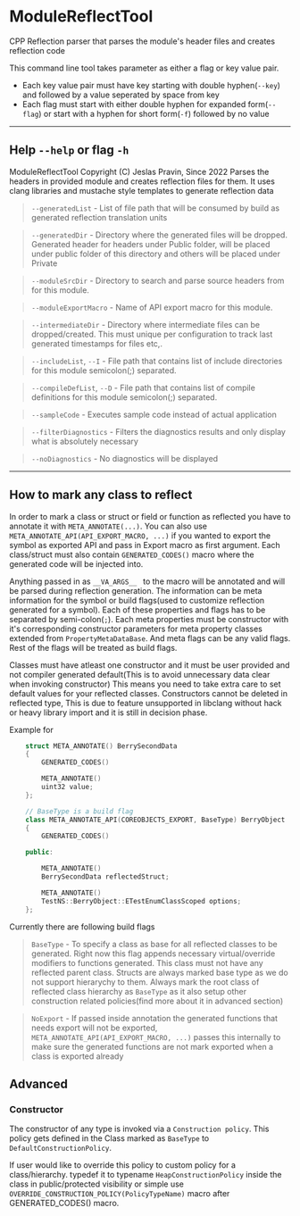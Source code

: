 # ModuleReflectTool
CPP Reflection parser that parses the module's header files and creates reflection code

This command line tool takes parameter as either a flag or key value pair. 
* Each key value pair must have key starting with double hyphen(`--key`) and followed by a value seperated by space from key
* Each flag must start with either double hyphen for expanded form(`--flag`) or start with a hyphen for short form(`-f`) followed by no value
----------

## Help `--help` or flag `-h` ##
ModuleReflectTool Copyright (C) Jeslas Pravin, Since 2022
    Parses the headers in provided module and creates reflection files for them.
    It uses clang libraries and mustache style templates to generate reflection data

> `--generatedList` - List of file path that will be consumed by build as generated reflection translation units

> `--generatedDir` - Directory where the generated files will be dropped.
    Generated header for headers under Public folder, will be placed under public folder of this directory and others will be placed under Private

> `--moduleSrcDir` - Directory to search and parse source headers from for this module.

> `--moduleExportMacro` - Name of API export macro for this module.

> `--intermediateDir` - Directory where intermediate files can be dropped/created.
    This must unique per configuration to track last generated timestamps for files etc,.

> `--includeList`, `--I` - File path that contains list of include directories for this module semicolon(;) separated.

> `--compileDefList`, `--D` - File path that contains list of compile definitions for this module semicolon(;) separated.

> `--sampleCode` - Executes sample code instead of actual application

> `--filterDiagnostics` - Filters the diagnostics results and only display what is absolutely necessary

> `--noDiagnostics` - No diagnostics will be displayed

----------

## How to mark any class to reflect ##

In order to mark a class or struct or field or function as reflected you have to annotate it with `META_ANNOTATE(...)`. You can also use `META_ANNOTATE_API(API_EXPORT_MACRO, ...)` if you wanted to export the symbol as exported API and pass in Export macro as first argument. Each class/struct must also contain `GENERATED_CODES()` macro where the generated code will be injected into.

Anything passed in as `__VA_ARGS__ ` to the macro will be annotated and will be parsed during reflection generation. The information can be meta information for the symbol or build flags(used to customize reflection generated for a symbol). Each of these properties and flags has to be separated by semi-colon(`;`). Each meta properties must be constructor with it's corresponding constructor parameters for meta property classes extended from `PropertyMetaDataBase`. And meta flags can be any valid flags. Rest of the flags will be treated as build flags.

Classes must have atleast one constructor and it must be user provided and not compiler generated default(This is to avoid unnecessary data clear when invoking constructor) This means you need to take extra care to set default values for your reflected classes. Constructors cannot be deleted in reflected type, This is due to feature unsupported in libclang without hack or heavy library import and it is still in decision phase.

Example for 
```cpp    
    struct META_ANNOTATE() BerrySecondData
    {
        GENERATED_CODES()

        META_ANNOTATE()
        uint32 value;
    };

    // BaseType is a build flag
    class META_ANNOTATE_API(COREOBJECTS_EXPORT, BaseType) BerryObject
    {
        GENERATED_CODES()

    public:

        META_ANNOTATE()
        BerrySecondData reflectedStruct;

        META_ANNOTATE()
        TestNS::BerryObject::ETestEnumClassScoped options;
    };

```

Currently there are following build flags
> `BaseType` - To specify a class as base for all reflected classes to be generated. Right now this flag appends necessary virtual/override modifiers to functions generated. This class must not have any reflected parent class. Structs are always marked base type as we do not support hierarychy to them. Always mark the root class of reflected class hierarchy as `BaseType` as it also setup other construction related policies(find more about it in advanced section)

> `NoExport` - If passed inside annotation the generated functions that needs export will not be exported, `META_ANNOTATE_API(API_EXPORT_MACRO, ...)` passes this internally to make sure the generated functions are not mark exported when a class is exported already

## Advanced ##
### Constructor ##
The constructor of any type is invoked via a `Construction policy`. This policy gets defined in the Class marked as `BaseType` to `DefaultConstructionPolicy`. 

If user would like to override this policy to custom policy for a class/hierarchy. typedef it to typename `HeapConstructionPolicy` inside the class in public/protected visibility or simple use `OVERRIDE_CONSTRUCTION_POLICY(PolicyTypeName)` macro after GENERATED_CODES() macro.
